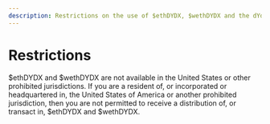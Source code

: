 ```yaml
---
description: Restrictions on the use of $ethDYDX, $wethDYDX and the dYdX v3.
---
```


# Restrictions

$ethDYDX and $wethDYDX are not available in the United States or other prohibited jurisdictions. If you are a resident of, or incorporated or headquartered in, the United States of America or another prohibited jurisdiction, then you are not permitted to receive a distribution of, or transact in, $ethDYDX and $wethDYDX.
